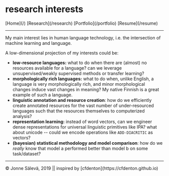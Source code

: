 <div id='topheader'>

# research interests

</div>

<thead>

<tr>

  <td>[Home](/)</td>

  <td>[Research](/research)</td>

  <td>[Portfolio](/portfolio)</td>

  <td>[Resume](/resume)</td>

</tr>

</thead>

---

<div id='container'>
My main interest lies in human language technology, i.e. the intersection of machine learning and language. 

A low-dimensional projection of my interests could be:

- **low-resource languages:** what to do when there are (almost) no resources available for a language? can we leverage unsupervised/weakly supervised methods or transfer learning?
- **morphologically rich languages:** what to do when, unlike English, a language is very morphologically rich, and minor morphological changes induce vast changes in meaning? My native Finnish is a great example of such a language.
- **linguistic annotation and resource creation**: how do we efficiently create annotated resources for the vast number of under-resourced languages such that the resources themselves to computerized analysis?
- **representation learning:** instead of word vectors, can we engineer dense representations for universal linguistic primitives like IPA? what about unicode -- could we encode operations like `ADD-DIACRITIC` as vectors?
- **(bayesian) statistical methodology and model comparison**: how do we _really_ know that model a performed better than model b on some task/dataset?

</div>

---

<tfoot>

<tr>

  <td>© Jonne Sälevä, 2019 || inspired by [cfdenton](https://cfdenton.github.io)</td>

</tr>

</tfoot>
